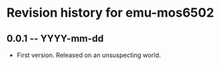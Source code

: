 # Revision history for emu-mos6502

## 0.0.1  -- YYYY-mm-dd

* First version. Released on an unsuspecting world.

